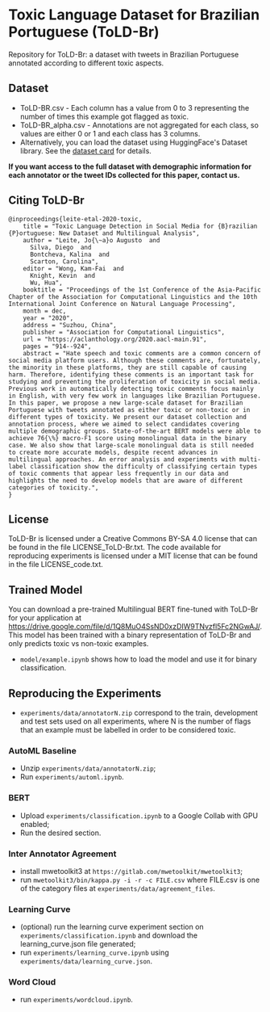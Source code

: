 # Toxic Language Dataset for Brazilian Portuguese (ToLD-Br)
Repository for ToLD-Br: a dataset with tweets in Brazilian Portuguese annotated according to different toxic aspects.

## Dataset
* ToLD-BR.csv - Each column has a value from 0 to 3 representing the number of times this example got flagged as toxic.
* ToLD-BR_alpha.csv - Annotations are not aggregated for each class, so values are either 0 or 1 and each class has 3 columns.
* Alternatively, you can load the dataset using HuggingFace's Dataset library. See the [dataset card](https://huggingface.co/datasets/JAugusto97/told-br) for details.
  
**If you want access to the full dataset with demographic information for each annotator or the tweet IDs collected for this paper, contact us.**

## Citing ToLD-Br
```
@inproceedings{leite-etal-2020-toxic,
    title = "Toxic Language Detection in Social Media for {B}razilian {P}ortuguese: New Dataset and Multilingual Analysis",
    author = "Leite, Jo{\~a}o Augusto  and
      Silva, Diego  and
      Bontcheva, Kalina  and
      Scarton, Carolina",
    editor = "Wong, Kam-Fai  and
      Knight, Kevin  and
      Wu, Hua",
    booktitle = "Proceedings of the 1st Conference of the Asia-Pacific Chapter of the Association for Computational Linguistics and the 10th International Joint Conference on Natural Language Processing",
    month = dec,
    year = "2020",
    address = "Suzhou, China",
    publisher = "Association for Computational Linguistics",
    url = "https://aclanthology.org/2020.aacl-main.91",
    pages = "914--924",
    abstract = "Hate speech and toxic comments are a common concern of social media platform users. Although these comments are, fortunately, the minority in these platforms, they are still capable of causing harm. Therefore, identifying these comments is an important task for studying and preventing the proliferation of toxicity in social media. Previous work in automatically detecting toxic comments focus mainly in English, with very few work in languages like Brazilian Portuguese. In this paper, we propose a new large-scale dataset for Brazilian Portuguese with tweets annotated as either toxic or non-toxic or in different types of toxicity. We present our dataset collection and annotation process, where we aimed to select candidates covering multiple demographic groups. State-of-the-art BERT models were able to achieve 76{\%} macro-F1 score using monolingual data in the binary case. We also show that large-scale monolingual data is still needed to create more accurate models, despite recent advances in multilingual approaches. An error analysis and experiments with multi-label classification show the difficulty of classifying certain types of toxic comments that appear less frequently in our data and highlights the need to develop models that are aware of different categories of toxicity.",
}
```

## License
ToLD-Br is licensed under a Creative Commons BY-SA 4.0 license that can be found in the file LICENSE_ToLD-Br.txt.
The code available for reproducing experiments is licensed under a MIT license that can be found in the file LICENSE_code.txt.

## Trained Model
You can download a pre-trained Multilingual BERT fine-tuned with ToLD-Br for your application at https://drive.google.com/file/d/1Q8MuO4SsND0xzDIW9TNvzfl5Fc2NGwAJ/. This model has been trained with a binary representation of ToLD-Br and only predicts toxic vs non-toxic examples.

* ```model/example.ipynb``` shows how to load the model and use it for binary classification.

## Reproducing the Experiments
* ```experiments/data/annotatorN.zip``` correspond to the train, development and test sets used on all experiments, where N is the number of flags that an example must be labelled in order to be considered toxic.

### AutoML Baseline
* Unzip ```experiments/data/annotatorN.zip```;
* Run ```experiments/automl.ipynb```.

### BERT
* Upload ```experiments/classification.ipynb``` to a Google Collab with GPU enabled;
* Run the desired section.

### Inter Annotator Agreement
* install mwetoolkit3 at ```https://gitlab.com/mwetoolkit/mwetoolkit3```;
* run ```mwetoolkit3/bin/kappa.py -i -r -c FILE.csv``` where FILE.csv is one of the category files at ```experiments/data/agreement_files```.

### Learning Curve
* (optional) run the learning curve experiment section on ```experiments/classification.ipynb``` and download the learning_curve.json file generated;
* run ```experiments/learning_curve.ipynb``` using ```experiments/data/learning_curve.json```.

### Word Cloud
* run ```experiments/wordcloud.ipynb```.
